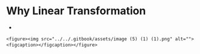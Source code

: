 # Why Linear Transformation

*

    <figure><img src="../../.gitbook/assets/image (5) (1) (1).png" alt=""><figcaption></figcaption></figure>
